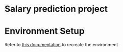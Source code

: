 # Salary prediction project

# Environment Setup

Refer to [this documentation](https://github.com/scottwiles/salary_prediction/blob/main/docs/environment-setup.md) to recreate the environment
